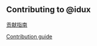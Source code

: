## Contributing to @idux

[贡献指南](https://github.com/IDuxFE/idux/blob/main/packages/site/src/docs/Contributing.zh.md)

[Contribution guide](https://github.com/IDuxFE/idux/blob/main/packages/site/src/docs/Contributing.en.md)
